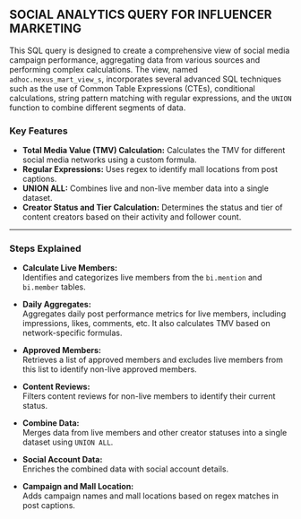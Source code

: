 ## **SOCIAL ANALYTICS QUERY FOR INFLUENCER MARKETING**

This SQL query is designed to create a comprehensive view of social media campaign performance, aggregating data from various sources and performing complex calculations. The view, named `adhoc.nexus_mart_view_s`, incorporates several advanced SQL techniques such as the use of Common Table Expressions (CTEs), conditional calculations, string pattern matching with regular expressions, and the `UNION` function to combine different segments of data.

### **Key Features**

- **Total Media Value (TMV) Calculation:** Calculates the TMV for different social media networks using a custom formula.
- **Regular Expressions:** Uses regex to identify mall locations from post captions.
- **UNION ALL:** Combines live and non-live member data into a single dataset.
- **Creator Status and Tier Calculation:** Determines the status and tier of content creators based on their activity and follower count.

---

### **Steps Explained**

- **Calculate Live Members:**  
  Identifies and categorizes live members from the `bi.mention` and `bi.member` tables.
  
- **Daily Aggregates:**  
  Aggregates daily post performance metrics for live members, including impressions, likes, comments, etc. It also calculates TMV based on network-specific formulas.
  
- **Approved Members:**  
  Retrieves a list of approved members and excludes live members from this list to identify non-live approved members.
  
- **Content Reviews:**  
  Filters content reviews for non-live members to identify their current status.
  
- **Combine Data:**  
  Merges data from live members and other creator statuses into a single dataset using `UNION ALL`.
  
- **Social Account Data:**  
  Enriches the combined data with social account details.
  
- **Campaign and Mall Location:**  
  Adds campaign names and mall locations based on regex matches in post captions.
